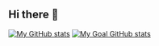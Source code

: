 ## Hi there 👋
[![My GitHub stats](https://github-readme-stats.vercel.app/api?username=arrrch)](https://github.com/arrrch)
[![My Goal GitHub stats](https://github-readme-stats.vercel.app/api?username=mane)](https://github.com/arrrch)

<!--
**arrrch/arrrch** is a ✨ _special_ ✨ repository because its `README.md` (this file) appears on your GitHub profile.

Here are some ideas to get you started:

- 🔭 I’m currently working on ...
- 🌱 I’m currently learning ...
- 👯 I’m looking to collaborate on ...
- 🤔 I’m looking for help with ...
- 💬 Ask me about ...
- 📫 How to reach me: ...
- 😄 Pronouns: ...
- ⚡ Fun fact: ...
-->
